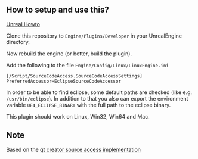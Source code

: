 ## How to setup and use this?
[Unreal Howto](https://wiki.unrealengine.com/Linux_Known_Issues#C.2B.2B_projects_and_IDE.27s)

Clone this repository to ```Engine/Plugins/Developer``` in your UnrealEngine directory.

Now rebuild the engine (or better, build the plugin).

Add the following to the file ```Engine/Config/Linux/LinuxEngine.ini```

```
[/Script/SourceCodeAccess.SourceCodeAccessSettings]
PreferredAccessor=EclipseSourceCodeAccessor
```

In order to be able to find eclipse, some default paths are checked (like e.g. ```/usr/bin/eclipse```).
In addition to that you also can export the environment variable ```UE4_ECLIPSE_BINARY``` with the full path to the eclipse binary.

This plugin should work on Linux, Win32, Win64 and Mac.

## Note
Based on the [qt creator source access implementation](https://github.com/fire/QtCreatorSourceCodeAccess)
